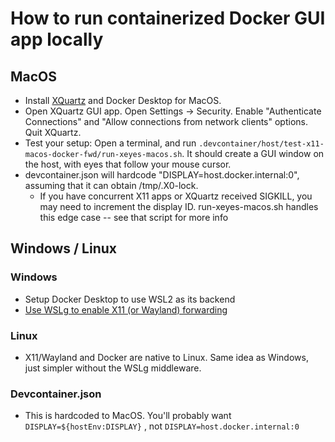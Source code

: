 # How to run containerized Docker GUI app locally

## MacOS
- Install [XQuartz](https://www.xquartz.org/releases/index.html) and Docker Desktop for MacOS.
- Open XQuartz GUI app. Open Settings -> Security. Enable "Authenticate Connections" and "Allow connections from network clients" options. Quit XQuartz.
- Test your setup: Open a terminal, and run `.devcontainer/host/test-x11-macos-docker-fwd/run-xeyes-macos.sh`. It should create a GUI window on the host, with eyes that follow your mouse cursor.
- devcontainer.json will hardcode "DISPLAY=host.docker.internal:0", assuming that it can obtain /tmp/.X0-lock.
    - If you have concurrent X11 apps or XQuartz received SIGKILL, you may need to increment the display ID. run-xeyes-macos.sh handles this edge case -- see that script for more info
## Windows / Linux
### Windows
- Setup Docker Desktop to use WSL2 as its backend
- [Use WSLg to enable X11 (or Wayland) forwarding](https://github.com/microsoft/wslg/blob/main/samples/container/Containers.md)
### Linux
- X11/Wayland and Docker are native to Linux. Same idea as Windows, just simpler without the WSLg middleware.
### Devcontainer.json
- This is hardcoded to MacOS. You'll probably want `DISPLAY=${hostEnv:DISPLAY}` , not `DISPLAY=host.docker.internal:0`
